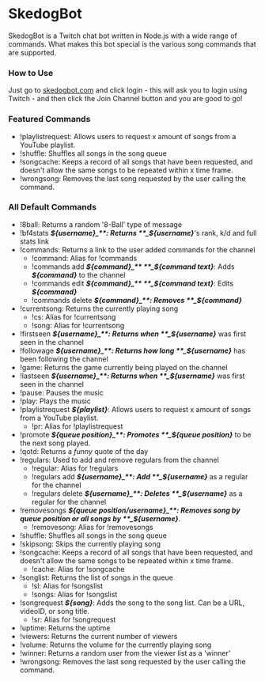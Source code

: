# SkedogBot
SkedogBot is a Twitch chat bot written in Node.js with a wide range of commands. What makes this bot special is the various song commands that are supported.

### How to Use
Just go to [skedogbot.com](http://skedogbot.com) and click login - this will ask you to login using Twitch - and then click the Join Channel button and you are good to go!

### Featured Commands
* !playlistrequest: Allows users to request x amount of songs from a YouTube playlist.
* !shuffle: Shuffles all songs in the song queue
* !songcache: Keeps a record of all songs that have been requested, and doesn't allow the same songs to be repeated within x time frame.
* !wrongsong: Removes the last song requested by the user calling the command.

### All Default Commands
* !8ball: Returns a random '8-Ball' type of message
* !bf4stats **_${username}_**: Returns **_${username}_**'s rank, k/d and full stats link
* !commands: Returns a link to the user added commands for the channel
  * !command: Alias for !commands
  * !commands add **_${command}_** **_${command text}_**: Adds **_${command}_** to the channel
  * !commands edit **_${command}_** **_${command text}_**: Edits **_${command}_**
  * !commands delete **_${command}_**: Removes **_${command}_**
* !currentsong: Returns the currently playing song
  * !cs: Alias for !currentsong
  * !song: Alias for !currentsong
* !firstseen **_${username}_**: Returns when **_${username}_** was first seen in the channel
* !followage **_${username}_**: Returns how long **_${username}_** has been following the channel
* !game: Returns the game currently being played on the channel
* !lastseen **_${username}_**: Returns when **_${username}_** was first seen in the channel
* !pause: Pauses the music
* !play: Plays the music
* !playlistrequest **_${playlist}_**: Allows users to request x amount of songs from a YouTube playlist.
  * !pr: Alias for !playlistrequest
* !promote **_${queue position}_**: Promotes **_${queue position}_** to be the next song played.
* !qotd: Returns a *funny* quote of the day
* !regulars: Used to add and remove regulars from the channel
  * !regular: Alias for !regulars
  * !regulars add **_${username}_**: Add **_${username}_** as a regular for the channel
  * !regulars delete **_${username}_**: Deletes **_${username}_** as a regular for the channel
* !removesongs **_${queue position/username}_**: Removes song by queue position or all songs by **_${username}_**.
  * !removesong: Alias for !removesongs
* !shuffle: Shuffles all songs in the song queue
* !skipsong: Skips the currently playing song
* !songcache: Keeps a record of all songs that have been requested, and doesn't allow the same songs to be repeated within x time frame.
  * !cache: Alias for !songcache
* !songlist: Returns the list of songs in the queue
  * !sl: Alias for !songslist
  * !songs: Alias for !songslist
* !songrequest **_${song}_**: Adds the song to the song list. Can be a URL, videoID, or song title.
  * !sr: Alias for !songrequest
* !uptime: Returns the uptime
* !viewers: Returns the current number of viewers
* !volume: Returns the volume for the currently playing song
* !winner: Returns a random user from the viewer list as a 'winner'
* !wrongsong: Removes the last song requested by the user calling the command.